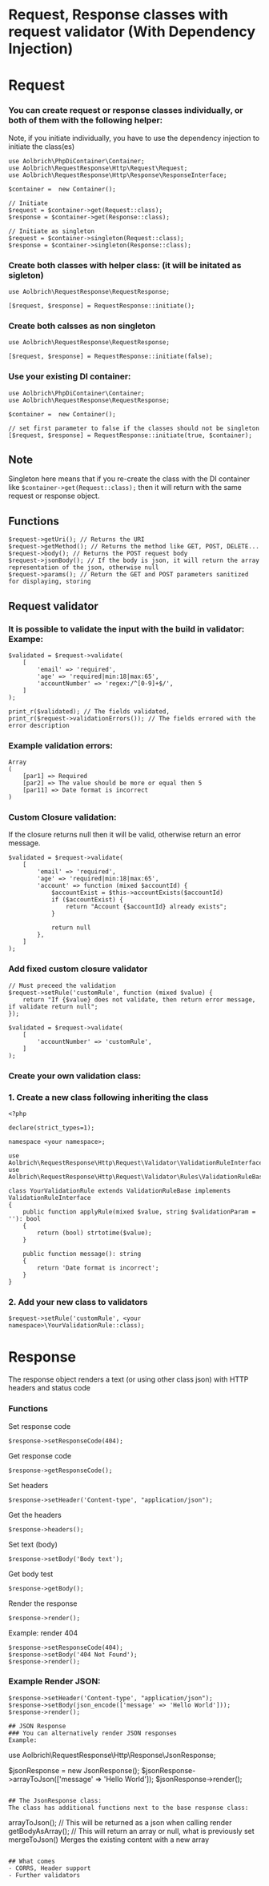 # Request, Response classes with request validator (With Dependency Injection)

# Request

### You can create request or response classes individually, or both of them with the following helper:
Note, if you initiate individually, you have to use the dependency injection to initiate the class(es)

```
use Aolbrich\PhpDiContainer\Container;
use Aolbrich\RequestResponse\Http\Request\Request;
use Aolbrich\RequestResponse\Http\Response\ResponseInterface;

$container =  new Container();

// Initiate
$request = $container->get(Request::class);
$response = $container->get(Response::class);

// Initiate as singleton
$request = $container->singleton(Request::class);
$response = $container->singleton(Response::class);

```
### Create both classes with helper class: (it will be initated as sigleton)

```
use Aolbrich\RequestResponse\RequestResponse;

[$request, $response] = RequestResponse::initiate();
```
### Create both calsses as non singleton
```
use Aolbrich\RequestResponse\RequestResponse;

[$request, $response] = RequestResponse::initiate(false);
```
### Use your existing DI container:
```
use Aolbrich\PhpDiContainer\Container;
use Aolbrich\RequestResponse\RequestResponse;

$container =  new Container();

// set first parameter to false if the classes should not be singleton
[$request, $response] = RequestResponse::initiate(true, $container);
```

## Note
Singleton here means that if you re-create the class with the DI container like `$container->get(Request::class);` then it will return with the same request or response object.
## Functions
```
$request->getUri(); // Returns the URI
$request->getMethod(); // Returns the method like GET, POST, DELETE...
$request->body(); // Returns the POST request body
$request->jsonBody(); // If the body is json, it will return the array representation of the json, otherwise null
$request->params(); // Return the GET and POST parameters sanitized for displaying, storing
```
## Request validator
### It is possible to validate the input with the build in validator: Exampe:
```
$validated = $request->validate(
    [
        'email' => 'required',
        'age' => 'required|min:18|max:65',
        'accountNumber' => 'regex:/^[0-9]+$/',
    ]
);

print_r($validated); // The fields validated,
print_r($request->validationErrors()); // The fields errored with the error description
```
### Example validation errors:
```
Array
(
    [par1] => Required
    [par2] => The value should be more or equal then 5
    [par11] => Date format is incorrect
)
```
### Custom Closure validation:
If the closure returns null then it will be valid, otherwise return an error message.
```
$validated = $request->validate(
    [
        'email' => 'required',
        'age' => 'required|min:18|max:65',
        'account' => function (mixed $accountId) {
            $accountExist = $this->accountExists($accountId)
            if ($accountExist) {
                return "Account {$accountId} already exists";    
            }

            return null
        },
    ]
);
```
### Add fixed custom closure validator
```
// Must preceed the validation
$request->setRule('customRule', function (mixed $value) {
    return "If {$value} does not validate, then return error message, if validate return null";
});

$validated = $request->validate(
    [
        'accountNumber' => 'customRule',
    ]
);

```
### Create your own validation class:
### 1. Create a new class following inheriting the class 
```
<?php

declare(strict_types=1);

namespace <your namespace>;

use Aolbrich\RequestResponse\Http\Request\Validator\ValidationRuleInterface;
use Aolbrich\RequestResponse\Http\Request\Validator\Rules\ValidationRuleBase;

class YourValidationRule extends ValidationRuleBase implements ValidationRuleInterface
{
    public function applyRule(mixed $value, string $validationParam = ''): bool
    {
        return (bool) strtotime($value);
    }

    public function message(): string
    {
        return 'Date format is incorrect';
    }
}
```
### 2. Add your new class to validators
```
$request->setRule('customRule', <your namespace>\YourValidationRule::class);
```
# Response
The response object renders a text (or using other class json) with HTTP headers and status code

### Functions
Set response code
```
$response->setResponseCode(404);
```
Get response code
```
$response->getResponseCode();
```
Set headers
```
$response->setHeader('Content-type', "application/json");
```
Get the headers
```
$response->headers();
```
Set text (body)
```
$response->setBody('Body text');
```
Get body test
```
$response->getBody();
```
Render the response
```
$response->render();
```

Example: render 404
```
$response->setResponseCode(404);
$response->setBody('404 Not Found');
$response->render();
```

### Example Render JSON:
```
$response->setHeader('Content-type', "application/json");
$response->setBody(json_encode(['message' => 'Hello World']));
$response->render();

## JSON Response
### You can alternatively render JSON responses
Example:

```
use Aolbrich\RequestResponse\Http\Response\JsonResponse;

$jsonResponse = new JsonResponse();
$jsonResponse->arrayToJson(['message' => 'Hello World']);
$jsonResponse->render();
```

## The JsonResponse class:
The class has additional functions next to the base response class:
```
arrayToJson(<array>); // This will be returned as a json when calling render
getBodyAsArray(); // This will return an array or null, what is previously set
mergeToJson(<array>) Merges the existing content with a new array
```

## What comes
- CORRS, Header support
- Further validators
